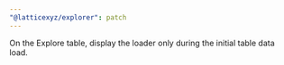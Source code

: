 ```yaml
---
"@latticexyz/explorer": patch
---
```


On the Explore table, display the loader only during the initial table data load.
